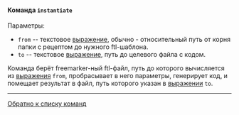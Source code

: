 #### Команда `instantiate`

Параметры:

- `from` -- текстовое [выражение](../../EXPRESSIONS.md), обычно - относительный путь от корня
  папки с рецептом до нужного ftl-шаблона.
- `to` -- текстовое [выражение](../../EXPRESSIONS.md), путь до целевого файла с кодом.

Команда берёт freemarker-ный ftl-файл, путь до которого вычисляется из [выражения](../../EXPRESSIONS.md) `from`,
пробрасывает в него параметры, генерирует код, и помещает результат в файл, путь которого указан
в [выражении](../../EXPRESSIONS.md) `to`.

--- 

[Обратно к списку команд](../RECIPE.md)